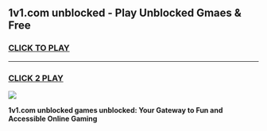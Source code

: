 
## 1v1.com unblocked - Play Unblocked Gmaes & Free
<h3>
<a href="https://news.freeplayer.one?title=1v1.com_unblocked&ref=23F">CLICK TO PLAY</a></h3>
<hr>

<h3>
<a href="https://news.freeplayer.one?title=1v1.com_unblocked&ref=23F">CLICK 2 PLAY</a>
  
</h3>

<a href="https://news.freeplayer.one?title=1v1.com_unblocked&ref=23F/"><img src="https://clearcache.store/games.png"></a>


**1v1.com unblocked games unblocked: Your Gateway to Fun and Accessible Online Gaming**
